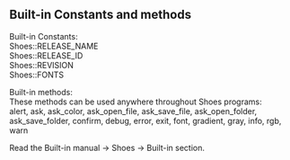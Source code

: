 Built-in Constants and methods
------------------------------

Built-in Constants: <br>
Shoes::RELEASE\_NAME <br>
Shoes::RELEASE\_ID <br>
Shoes::REVISION <br>
Shoes::FONTS <br>

Built-in methods: <br>
These methods can be used anywhere throughout Shoes programs: <br>
  alert, ask, ask\_color, ask\_open\_file, ask\_save\_file, ask\_open\_folder, ask\_save\_folder, confirm, debug, error, exit, font, gradient, gray, info, rgb, warn <br>

Read the Built-in manual -> Shoes -> Built-in section. <br>
